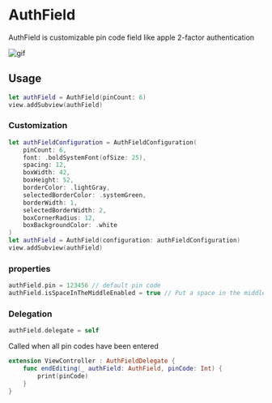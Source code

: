 # AuthField
AuthField is customizable pin code field like apple 2-factor authentication

![gif](https://user-images.githubusercontent.com/87907656/171995740-c527d8fe-fc5a-4938-b76d-644b051bc157.gif)

## Usage

```Swift
let authField = AuthField(pinCount: 6)
view.addSubview(authField)
```
### Customization
```Swift
let authFieldConfiguration = AuthFieldConfiguration(
    pinCount: 6,
    font: .boldSystemFont(ofSize: 25),
    spacing: 12,
    boxWidth: 42,
    boxHeight: 52,
    borderColor: .lightGray,
    selectedBorderColor: .systemGreen,
    borderWidth: 1,
    selectedBorderWidth: 2,
    boxCornerRadius: 12,
    boxBackgroundColor: .white
)
let authField = AuthField(configuration: authFieldConfiguration)
view.addSubview(authField) 
```

### properties
```Swift
authField.pin = 123456 // default pin code
authField.isSpaceInTheMiddleEnabled = true // Put a space in the middle of the boxes.
``` 

### Delegation
```Swift
authField.delegate = self
``` 
Called when all pin codes have been entered
```Swift 
extension ViewController : AuthFieldDelegate {
    func endEditing(_ authField: AuthField, pinCode: Int) {
        print(pinCode)
    }
}
```

